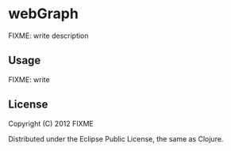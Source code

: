 # webGraph

FIXME: write description

## Usage

FIXME: write

## License

Copyright (C) 2012 FIXME

Distributed under the Eclipse Public License, the same as Clojure.
